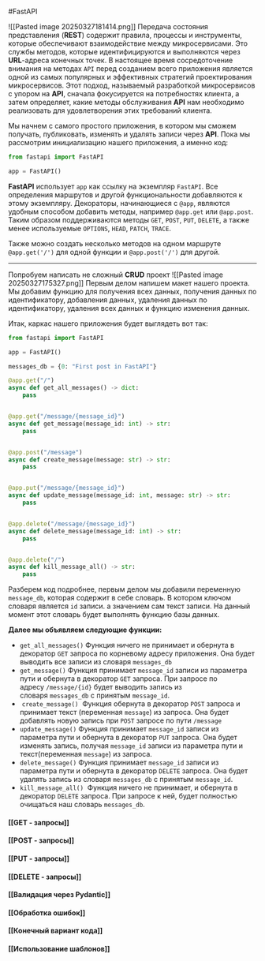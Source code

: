 #FastAPI 

![[Pasted image 20250327181414.png]]
Передача состояния представления (**REST**) содержит правила, процессы и инструменты, которые обеспечивают взаимодействие между микросервисами. Это службы методов, которые идентифицируются и выполняются через **URL**-адреса конечных точек. В настоящее время сосредоточение внимания на методах `API` перед созданием всего приложения является одной из самых популярных и эффективных стратегий проектирования микросервисов. Этот подход, называемый разработкой микросервисов с упором на **API**, сначала фокусируется на потребностях клиента, а затем определяет, какие методы обслуживания **API** нам необходимо реализовать для удовлетворения этих требований клиента.

Мы начнем с самого простого приложения, в котором мы сможем получать, публиковать, изменять и удалять записи через  **API**. Пока мы рассмотрим инициализацию нашего приложения, а именно код:
```python
from fastapi import FastAPI

app = FastAPI()
```

**FastAPI** использует `app` как ссылку на экземпляр `FastAPI`. Все определения маршрутов и другой функциональности добавляются к этому экземпляру. Декораторы, начинающиеся с `@app`, являются удобным способом добавить методы, например `@app.get` или `@app.post`. Таким образом поддерживаются методы `GET`, `POST`, `PUT`, `DELETE`, а также менее используемые `OPTIONS`, `HEAD`, `PATCH`, `TRACE`.

Также можно создать несколько методов на одном маршруте `@app.get('/')` для одной функции и `@app.post('/')` для другой.

---
Попробуем написать не сложный **CRUD** проект
![[Pasted image 20250327175327.png]]
Первым делом напишем макет нашего проекта. Мы добавим функцию для получения всех данных, получения данных по идентификатору, добавления данных, удаления данных по идентификатору, удаления всех данных и функцию изменения данных.

Итак, каркас нашего приложения будет выглядеть вот так:
```python
from fastapi import FastAPI

app = FastAPI()

messages_db = {0: "First post in FastAPI"}

@app.get("/")
async def get_all_messages() -> dict:
    pass


@app.get("/message/{message_id}")
async def get_message(message_id: int) -> str:
    pass


@app.post("/message")
async def create_message(message: str) -> str:
    pass


@app.put("/message/{message_id}")
async def update_message(message_id: int, message: str) -> str:
    pass


@app.delete("/message/{message_id}")
async def delete_message(message_id: int) -> str:
    pass


@app.delete("/")
async def kill_message_all() -> str:
    pass
```
Разберем код подробнее, первым делом мы добавили переменную `message_db`, которая содержит в себе словарь. В котором ключом словаря является `id` записи. а значением сам текст записи. На данный момент этот словарь будет выполнять функцию базы данных.

**Далее мы объявляем следующие функции:**
- `get_all_messages()` Функция ничего не принимает и обернута в декоратор `GET` запроса по корневому адресу приложения. Она будет выводить все записи из словаря `messages_db`
- `get_message()` Функция принимает `message_id` записи из параметра пути и обернута в декоратор `GET` запроса. При запросе по адресу `/message/{id}` будет выводить запись из словаря `messages_db` с принятым `message_id`.
-  `create_message()`  Функция обернута в декоратор `POST` запроса и принимает текст (переменная `message`) из запроса. Она будет добавлять новую запись при `POST` запросе по пути `/message`
- `update_message()` Функция принимает `message_id` записи из параметра пути и обернута в декоратор `PUT` запроса. Она будет изменять запись, получая `message_id` записи из параметра пути и текст(переменная `message`) из запроса.
- `delete_message()` Функция принимает `message_id` записи из параметра пути и обернута в декоратор `DELETE` запроса. Она будет удалять запись из словаря `messages_db` с принятым `message_id`.
- `kill_message_all()`  Функция ничего не принимает, и обернута в декоратор `DELETE` запроса. При запросе к ней, будет полностью очищаться наш словарь `messages_db`.
#### [[GET - запросы]]
#### [[POST - запросы]]
#### [[PUT - запросы]]
#### [[DELETE - запросы]]
#### [[Валидация через Pydantic]]
#### [[Обработка ошибок]]
#### [[Конечный вариант кода]]
#### [[Использование шаблонов]]
